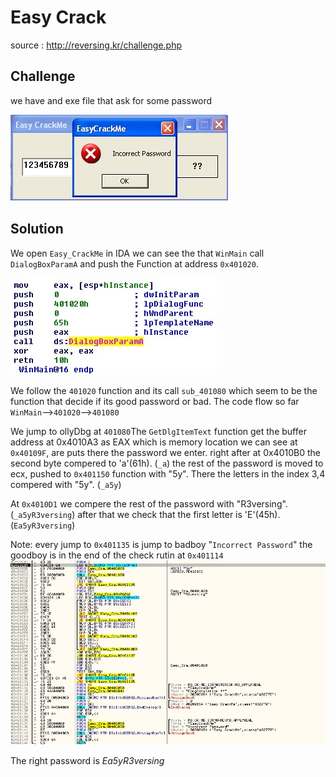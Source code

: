 # Easy Crack
source : http://reversing.kr/challenge.php

## Challenge
we have and exe file that ask for some password 

![](dialogbox.jpg)


## Solution
We open `Easy_CrackMe` in IDA we can see the that `WinMain` call `DialogBoxParamA` and push the Function at address `0x401020`.

![](main.jpg)

We follow the `401020` function and its call `sub_401080` which seem to be the function that decide if its good password or bad.
The code flow so far `WinMain`-->`401020`-->`401080`

We jump to ollyDbg at `401080`The `GetDlgItemText` function get the buffer address at 0x4010A3 as EAX which is memory location we can see at `0x40109F`, are puts there the password we enter.
right after at 0x4010B0 the second byte compered to 'a'(61h). (`_a`)
the rest of the password is moved to ecx, pushed to `0x401150` function with "5y". There the letters in the index 3,4 compered with "5y". (`_a5y`)

At `0x4010D1` we compere the rest of the password with "R3versing". (`_a5yR3versing`)
after that we check that the first letter is 'E'(45h). (`Ea5yR3versing`)

Note: every jump to `0x401135` is jump to badboy "`Incorrect Password`"
      the goodboy is in the end of the check rutin at `0x401114`
![](check_routine.jpg)

The right password is *Ea5yR3versing*





